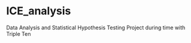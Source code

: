 # ICE_analysis
Data Analysis and Statistical Hypothesis Testing Project during time with Triple Ten

